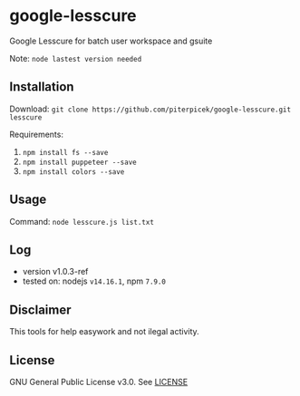 # google-lesscure
Google Lesscure for batch user workspace and gsuite

Note: `node lastest version needed`

## Installation
Download: `git clone https://github.com/piterpicek/google-lesscure.git lesscure`

Requirements:
1. `npm install fs --save`
2. `npm install puppeteer --save`
3. `npm install colors --save`

## Usage
Command: `node lesscure.js list.txt`

## Log
- version v1.0.3-ref
- tested on: nodejs `v14.16.1`, npm `7.9.0`

## Disclaimer

This tools for help easywork and not ilegal activity.

## License

GNU General Public License v3.0. See [LICENSE](https://github.com/piterpicek/google-lesscure/blob/main/LICENSE)